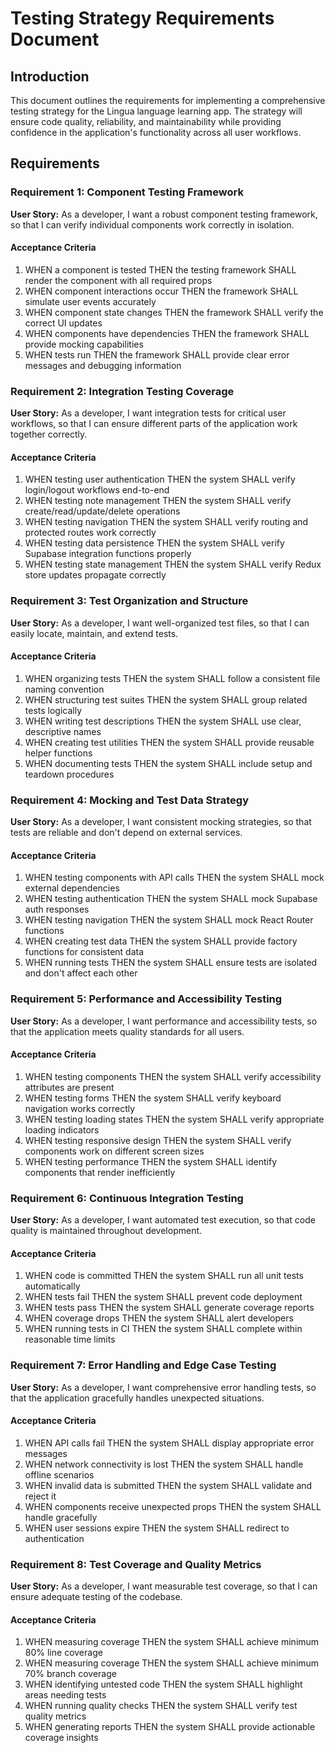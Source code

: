 # Testing Strategy Requirements Document

## Introduction

This document outlines the requirements for implementing a comprehensive testing strategy for the Lingua language learning app. The strategy will ensure code quality, reliability, and maintainability while providing confidence in the application's functionality across all user workflows.

## Requirements

### Requirement 1: Component Testing Framework

**User Story:** As a developer, I want a robust component testing framework, so that I can verify individual components work correctly in isolation.

#### Acceptance Criteria

1. WHEN a component is tested THEN the testing framework SHALL render the component with all required props
2. WHEN component interactions occur THEN the framework SHALL simulate user events accurately
3. WHEN component state changes THEN the framework SHALL verify the correct UI updates
4. WHEN components have dependencies THEN the framework SHALL provide mocking capabilities
5. WHEN tests run THEN the framework SHALL provide clear error messages and debugging information

### Requirement 2: Integration Testing Coverage

**User Story:** As a developer, I want integration tests for critical user workflows, so that I can ensure different parts of the application work together correctly.

#### Acceptance Criteria

1. WHEN testing user authentication THEN the system SHALL verify login/logout workflows end-to-end
2. WHEN testing note management THEN the system SHALL verify create/read/update/delete operations
3. WHEN testing navigation THEN the system SHALL verify routing and protected routes work correctly
4. WHEN testing data persistence THEN the system SHALL verify Supabase integration functions properly
5. WHEN testing state management THEN the system SHALL verify Redux store updates propagate correctly

### Requirement 3: Test Organization and Structure

**User Story:** As a developer, I want well-organized test files, so that I can easily locate, maintain, and extend tests.

#### Acceptance Criteria

1. WHEN organizing tests THEN the system SHALL follow a consistent file naming convention
2. WHEN structuring test suites THEN the system SHALL group related tests logically
3. WHEN writing test descriptions THEN the system SHALL use clear, descriptive names
4. WHEN creating test utilities THEN the system SHALL provide reusable helper functions
5. WHEN documenting tests THEN the system SHALL include setup and teardown procedures

### Requirement 4: Mocking and Test Data Strategy

**User Story:** As a developer, I want consistent mocking strategies, so that tests are reliable and don't depend on external services.

#### Acceptance Criteria

1. WHEN testing components with API calls THEN the system SHALL mock external dependencies
2. WHEN testing authentication THEN the system SHALL mock Supabase auth responses
3. WHEN testing navigation THEN the system SHALL mock React Router functions
4. WHEN creating test data THEN the system SHALL provide factory functions for consistent data
5. WHEN running tests THEN the system SHALL ensure tests are isolated and don't affect each other

### Requirement 5: Performance and Accessibility Testing

**User Story:** As a developer, I want performance and accessibility tests, so that the application meets quality standards for all users.

#### Acceptance Criteria

1. WHEN testing components THEN the system SHALL verify accessibility attributes are present
2. WHEN testing forms THEN the system SHALL verify keyboard navigation works correctly
3. WHEN testing loading states THEN the system SHALL verify appropriate loading indicators
4. WHEN testing responsive design THEN the system SHALL verify components work on different screen sizes
5. WHEN testing performance THEN the system SHALL identify components that render inefficiently

### Requirement 6: Continuous Integration Testing

**User Story:** As a developer, I want automated test execution, so that code quality is maintained throughout development.

#### Acceptance Criteria

1. WHEN code is committed THEN the system SHALL run all unit tests automatically
2. WHEN tests fail THEN the system SHALL prevent code deployment
3. WHEN tests pass THEN the system SHALL generate coverage reports
4. WHEN coverage drops THEN the system SHALL alert developers
5. WHEN running tests in CI THEN the system SHALL complete within reasonable time limits

### Requirement 7: Error Handling and Edge Case Testing

**User Story:** As a developer, I want comprehensive error handling tests, so that the application gracefully handles unexpected situations.

#### Acceptance Criteria

1. WHEN API calls fail THEN the system SHALL display appropriate error messages
2. WHEN network connectivity is lost THEN the system SHALL handle offline scenarios
3. WHEN invalid data is submitted THEN the system SHALL validate and reject it
4. WHEN components receive unexpected props THEN the system SHALL handle gracefully
5. WHEN user sessions expire THEN the system SHALL redirect to authentication

### Requirement 8: Test Coverage and Quality Metrics

**User Story:** As a developer, I want measurable test coverage, so that I can ensure adequate testing of the codebase.

#### Acceptance Criteria

1. WHEN measuring coverage THEN the system SHALL achieve minimum 80% line coverage
2. WHEN measuring coverage THEN the system SHALL achieve minimum 70% branch coverage
3. WHEN identifying untested code THEN the system SHALL highlight areas needing tests
4. WHEN running quality checks THEN the system SHALL verify test quality metrics
5. WHEN generating reports THEN the system SHALL provide actionable coverage insights
